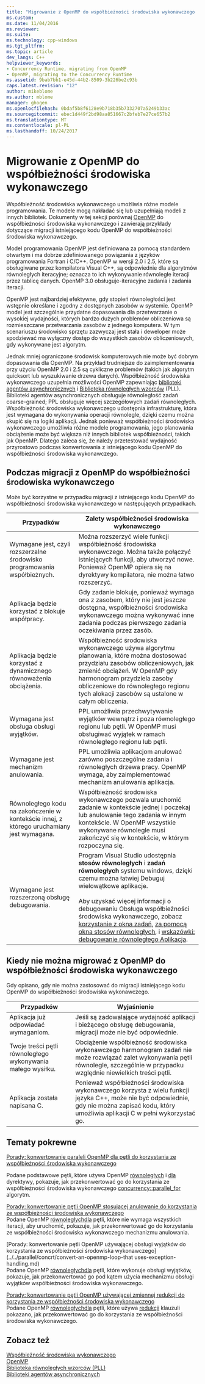 ```yaml
---
title: "Migrowanie z OpenMP do współbieżności środowiska wykonawczego | Dokumentacja firmy Microsoft"
ms.custom: 
ms.date: 11/04/2016
ms.reviewer: 
ms.suite: 
ms.technology: cpp-windows
ms.tgt_pltfrm: 
ms.topic: article
dev_langs: C++
helpviewer_keywords:
- Concurrency Runtime, migrating from OpenMP
- OpenMP, migrating to the Concurrency Runtime
ms.assetid: 9bab7bb1-e45d-44b2-8509-3b226be2c93b
caps.latest.revision: "12"
author: mikeblome
ms.author: mblome
manager: ghogen
ms.openlocfilehash: 0bdaf5b8f6128e9b718b35b7332707a5249b33ac
ms.sourcegitcommit: ebec1d449f2bd98aa851667c2bfeb7e27ce657b2
ms.translationtype: MT
ms.contentlocale: pl-PL
ms.lasthandoff: 10/24/2017
---
```

# <a name="migrating-from-openmp-to-the-concurrency-runtime"></a>Migrowanie z OpenMP do współbieżności środowiska wykonawczego
Współbieżność środowiska wykonawczego umożliwia różne modele programowania. Te modele mogą nakładać się lub uzupełniają modeli z innych bibliotek. Dokumenty w tej sekcji porównaj [OpenMP](../../parallel/concrt/comparing-the-concurrency-runtime-to-other-concurrency-models.md#openmp) do współbieżności środowiska wykonawczego i zawierają przykłady dotyczące migracji istniejącego kodu OpenMP do współbieżności środowiska wykonawczego.  
  
 Model programowania OpenMP jest definiowana za pomocą standardem otwartym i ma dobrze zdefiniowanego powiązania z języków programowania Fortran i C/C++. OpenMP w wersji 2.0 i 2.5, które są obsługiwane przez kompilatora Visual C++, są odpowiednie dla algorytmów równoległych iteracyjne; oznacza to ich wykonywanie równoległe iteracji przez tablicę danych. OpenMP 3.0 obsługuje-iteracyjne zadania i zadania iteracji.  
  
 OpenMP jest najbardziej efektywne, gdy stopień równoległości jest wstępnie określane i zgodny z dostępnych zasobów w systemie. OpenMP model jest szczególnie przydatne dopasowania dla przetwarzanie o wysokiej wydajności, których bardzo dużych problemów obliczeniowa są rozmieszczane przetwarzania zasobów z jednego komputera. W tym scenariuszu środowisko sprzętu zazwyczaj jest stała i deweloper może spodziewać ma wyłączny dostęp do wszystkich zasobów obliczeniowych, gdy wykonywane jest algorytm.  
  
 Jednak mniej ograniczone środowisk komputerowych nie może być dobrym dopasowania dla OpenMP. Na przykład trudniejsze do zaimplementowania przy użyciu OpenMP 2.0 i 2.5 są cykliczne problemów (takich jak algorytm quicksort lub wyszukiwanie drzewa danych). Współbieżność środowiska wykonawczego uzupełnia możliwości OpenMP zapewniając [biblioteki agentów asynchronicznych](../../parallel/concrt/asynchronous-agents-library.md) i [Biblioteka równoległych wzorców](../../parallel/concrt/parallel-patterns-library-ppl.md) (PLL). Biblioteki agentów asynchronicznych obsługuje równoległość zadań coarse-grained; PPL obsługuje więcej szczegółowych zadań równoległych. Współbieżność środowiska wykonawczego udostępnia infrastrukturę, która jest wymagana do wykonywania operacji równolegle, dzięki czemu można skupić się na logiki aplikacji. Jednak ponieważ współbieżności środowiska wykonawczego umożliwia różne modele programowania, jego planowania obciążenie może być większa niż innych bibliotek współbieżności, takich jak OpenMP. Dlatego zaleca się, że należy przetestować wydajność przyrostowo podczas konwertowania z istniejącego kodu OpenMP do współbieżności środowiska wykonawczego.  
  
## <a name="when-to-migrate-from-openmp-to-the-concurrency-runtime"></a>Podczas migracji z OpenMP do współbieżności środowiska wykonawczego  
 Może być korzystne w przypadku migracji z istniejącego kodu OpenMP do współbieżności środowiska wykonawczego w następujących przypadkach.  
  
|Przypadków|Zalety współbieżności środowiska wykonawczego|  
|-----------|-------------------------------------------|  
|Wymagane jest, czyli rozszerzalne środowisko programowania współbieżnych.|Można rozszerzyć wiele funkcji współbieżność środowiska wykonawczego. Można także połączyć istniejących funkcji, aby utworzyć nowe. Ponieważ OpenMP opiera się na dyrektywy kompilatora, nie można łatwo rozszerzyć.|  
|Aplikacja będzie korzystać z blokuje współpracy.|Gdy zadanie blokuje, ponieważ wymaga ona z zasobem, który nie jest jeszcze dostępna, współbieżności środowiska wykonawczego można wykonywać inne zadania podczas pierwszego zadania oczekiwania przez zasób.|  
|Aplikacja będzie korzystać z dynamicznego równoważenia obciążenia.|Współbieżność środowiska wykonawczego używa algorytmu planowania, które można dostosować przydziału zasobów obliczeniowych, jak zmienić obciążeń. W OpenMP gdy harmonogram przydziela zasoby obliczeniowe do równoległego regionu tych alokacji zasobów są ustalone w całym obliczenia.|  
|Wymagana jest obsługa obsługi wyjątków.|PPL umożliwia przechwytywanie wyjątków wewnątrz i poza równoległego regionu lub pętli. W OpenMP musi obsługiwać wyjątek w ramach równoległego regionu lub pętli.|  
|Wymagane jest mechanizm anulowania.|PPL umożliwia aplikacjom anulować zarówno poszczególne zadania i równoległych drzewa pracy. OpenMP wymaga, aby zaimplementować mechanizm anulowania aplikacja.|  
|Równoległego kodu na zakończenie w kontekście innej, z którego uruchamiany jest wymagana.|Współbieżność środowiska wykonawczego pozwala uruchomić zadanie w kontekście jednej i poczekaj lub anulowanie tego zadania w innym kontekście. W OpenMP wszystkie wykonywane równolegle musi zakończyć się w kontekście, w którym rozpoczyna się.|  
|Wymagane jest rozszerzoną obsługę debugowania.|Program Visual Studio udostępnia **stosów równoległych** i **zadań równoległych** systemu windows, dzięki czemu można łatwiej Debuguj wielowątkowe aplikacje.<br /><br /> Aby uzyskać więcej informacji o debugowaniu Obsługa współbieżności środowiska wykonawczego, zobacz [korzystanie z okna zadań](/visualstudio/debugger/using-the-tasks-window), [za pomocą okna stosów równoległych](/visualstudio/debugger/using-the-parallel-stacks-window), i [wskazówki: debugowanie równoległego Aplikacja](/visualstudio/debugger/walkthrough-debugging-a-parallel-application).|  
  
## <a name="when-not-to-migrate-from-openmp-to-the-concurrency-runtime"></a>Kiedy nie można migrować z OpenMP do współbieżności środowiska wykonawczego  
 Gdy opisano, gdy nie można zastosować do migracji istniejącego kodu OpenMP do współbieżności środowiska wykonawczego.  
  
|Przypadków|Wyjaśnienie|  
|-----------|-----------------|  
|Aplikacja już odpowiadać wymaganiom.|Jeśli są zadowalające wydajność aplikacji i bieżącego obsługę debugowania, migracji może nie być odpowiednie.|  
|Twoje treści pętli równoległego wykonywania małego wysiłku.|Obciążenie współbieżność środowiska wykonawczego harmonogram zadań nie może rozwiązać zalet wykonywania pętli równolegle, szczególnie w przypadku względnie niewielkich treści pętli.|  
|Aplikacja została napisana C.|Ponieważ współbieżności środowiska wykonawczego korzysta z wielu funkcji języka C++, może nie być odpowiednie, gdy nie można zapisać kodu, który umożliwia aplikacji C w pełni wykorzystać go.|  
  
## <a name="related-topics"></a>Tematy pokrewne  
 [Porady: konwertowanie paraleli OpenMP dla pętli do korzystania ze współbieżności środowiska wykonawczego](../../parallel/concrt/how-to-convert-an-openmp-parallel-for-loop-to-use-the-concurrency-runtime.md)  

 Podane podstawowe pętli, które używa OpenMP [równoległych](../../parallel/concrt/how-to-use-parallel-invoke-to-write-a-parallel-sort-routine.md#parallel) i [dla](../../parallel/openmp/reference/for-openmp.md) dyrektywy, pokazuje, jak przekonwertować go do korzystania ze współbieżności środowiska wykonawczego [concurrency::parallel_for](reference/concurrency-namespace-functions.md#parallel_for) algorytm.  

  
 [Porady: konwertowanie pętli OpenMP stosującej anulowanie do korzystania ze współbieżności środowiska wykonawczego](../../parallel/concrt/convert-an-openmp-loop-that-uses-cancellation.md)  
 Podane OpenMP [równoległych](../../parallel/concrt/how-to-use-parallel-invoke-to-write-a-parallel-sort-routine.md#parallel)[dla](../../parallel/openmp/reference/for-openmp.md) pętli, które nie wymaga wszystkich iteracji, aby uruchomić, pokazuje, jak przekonwertować go do korzystania ze współbieżności środowiska wykonawczego mechanizmu anulowania.  
  
 [Porady: konwertowanie pętli OpenMP używającej obsługi wyjątków do korzystania ze współbieżności środowiska wykonawczego](../../parallel/concrt/convert-an-openmp-loop-that uses-exception-handling.md)  
 Podane OpenMP [równoległych](../../parallel/concrt/how-to-use-parallel-invoke-to-write-a-parallel-sort-routine.md#parallel)[dla](../../parallel/openmp/reference/for-openmp.md) pętli, które wykonuje obsługi wyjątków, pokazuje, jak przekonwertować go pod kątem użycia mechanizmu obsługi wyjątków współbieżności środowiska wykonawczego.  
  
 [Porady: konwertowanie pętli OpenMP używającej zmiennej redukcji do korzystania ze współbieżności środowiska wykonawczego](../../parallel/concrt/convert-an-openmp-loop-that-uses-a-reduction-variable.md)  
 Podane OpenMP [równoległych](../../parallel/concrt/how-to-use-parallel-invoke-to-write-a-parallel-sort-routine.md#parallel)[dla](../../parallel/openmp/reference/for-openmp.md) pętli, które używa [redukcji](../../parallel/openmp/reference/reduction.md) klauzuli pokazano, jak przekonwertować go do korzystania ze współbieżności środowiska wykonawczego.  
  
## <a name="see-also"></a>Zobacz też  
 [Współbieżność środowiska wykonawczego](../../parallel/concrt/concurrency-runtime.md)   
 [OpenMP](../../parallel/concrt/comparing-the-concurrency-runtime-to-other-concurrency-models.md#openmp)   
 [Biblioteka równoległych wzorców (PLL)](../../parallel/concrt/parallel-patterns-library-ppl.md)   
 [Biblioteki agentów asynchronicznych](../../parallel/concrt/asynchronous-agents-library.md)

